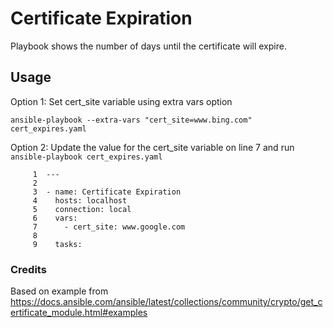 # Certificate Expiration

Playbook shows the number of days until the certificate will expire.

## Usage

Option 1: Set cert_site variable using extra vars option

```
ansible-playbook --extra-vars "cert_site=www.bing.com" cert_expires.yaml
```

Option 2: Update the value for the cert_site variable on line 7 and run `ansible-playbook cert_expires.yaml`

```
     1	---
     2	
     3	- name: Certificate Expiration
     4	  hosts: localhost
     5	  connection: local
     6	  vars:
     7	    - cert_site: www.google.com
     8	
     9	  tasks:
```



### Credits

Based on example from https://docs.ansible.com/ansible/latest/collections/community/crypto/get_certificate_module.html#examples




